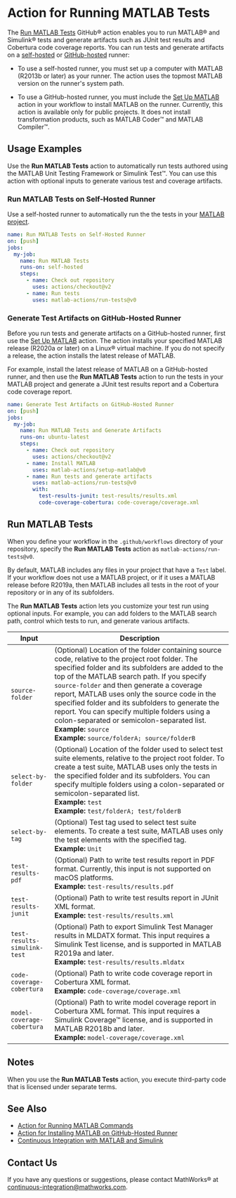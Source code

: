 # Action for Running MATLAB Tests

The [Run MATLAB Tests](#run-matlab-tests) GitHub&reg; action enables you to run MATLAB&reg; and Simulink&reg; tests and generate artifacts such as JUnit test results and Cobertura code coverage reports. You can run tests and generate artifacts on a [self-hosted](https://docs.github.com/en/free-pro-team@latest/actions/hosting-your-own-runners/about-self-hosted-runners) or [GitHub-hosted](https://docs.github.com/en/free-pro-team@latest/actions/reference/specifications-for-github-hosted-runners) runner:

- To use a self-hosted runner, you must set up a computer with MATLAB (R2013b or later) as your runner. The action uses the topmost MATLAB version on the runner's system path.

- To use a GitHub-hosted runner, you must include the [Set Up MATLAB](https://github.com/matlab-actions/setup-matlab/) action in your workflow to install MATLAB on the runner. Currently, this action is available only for public projects. It does not install transformation products, such as MATLAB Coder&trade; and MATLAB Compiler&trade;.

## Usage Examples
Use the **Run MATLAB Tests** action to automatically run tests authored using the MATLAB Unit Testing Framework or Simulink Test&trade;. You can use this action with optional inputs to generate various test and coverage artifacts.

### Run MATLAB Tests on Self-Hosted Runner
Use a self-hosted runner to automatically run the the tests in your [MATLAB project](https://www.mathworks.com/help/matlab/projects.html).

```yaml 
name: Run MATLAB Tests on Self-Hosted Runner
on: [push]
jobs:
  my-job:
    name: Run MATLAB Tests
    runs-on: self-hosted
    steps:
      - name: Check out repository
        uses: actions/checkout@v2
      - name: Run tests
        uses: matlab-actions/run-tests@v0
```

### Generate Test Artifacts on GitHub-Hosted Runner
Before you run tests and generate artifacts on a GitHub-hosted runner, first use the [Set Up MATLAB](https://github.com/matlab-actions/setup-matlab/) action. The action installs your specified MATLAB release (R2020a or later) on a Linux&reg; virtual machine. If you do not specify a release, the action installs the latest release of MATLAB.

For example, install the latest release of MATLAB on a GitHub-hosted runner, and then use the **Run MATLAB Tests** action to run the tests in your MATLAB project and generate a JUnit test results report and a Cobertura code coverage report.

```yaml
name: Generate Test Artifacts on GitHub-Hosted Runner
on: [push]
jobs:
  my-job:
    name: Run MATLAB Tests and Generate Artifacts
    runs-on: ubuntu-latest
    steps:
      - name: Check out repository
        uses: actions/checkout@v2
      - name: Install MATLAB
        uses: matlab-actions/setup-matlab@v0
      - name: Run tests and generate artifacts
        uses: matlab-actions/run-tests@v0
        with:
          test-results-junit: test-results/results.xml
          code-coverage-cobertura: code-coverage/coverage.xml
```
## Run MATLAB Tests
When you define your workflow in the `.github/workflows` directory of your repository, specify the **Run MATLAB Tests** action as `matlab-actions/run-tests@v0`.

By default, MATLAB includes any files in your project that have a `Test` label. If your workflow does not use a MATLAB project, or if it uses a MATLAB release before R2019a, then MATLAB includes all tests in the root of your repository or in any of its subfolders.

The **Run MATLAB Tests** action lets you customize your test run using optional inputs. For example, you can add folders to the MATLAB search path, control which tests to run, and generate various artifacts.

Input                     | Description    
------------------------- | ---------------
`source-folder`            | (Optional) Location of the folder containing source code, relative to the project root folder. The specified folder and its subfolders are added to the top of the MATLAB search path. If you specify `source-folder` and then generate a coverage report, MATLAB uses only the source code in the specified folder and its subfolders to generate the report. You can specify multiple folders using a colon-separated or semicolon-separated list.<br/>**Example:** `source`<br/>**Example:** `source/folderA; source/folderB`
`select-by-folder`          | (Optional) Location of the folder used to select test suite elements, relative to the project root folder. To create a test suite, MATLAB uses only the tests in the specified folder and its subfolders. You can specify multiple folders using a colon-separated or semicolon-separated list.<br/>**Example:** `test`<br/>**Example:** `test/folderA; test/folderB`
`select-by-tag`             | (Optional) Test tag used to select test suite elements. To create a test suite, MATLAB uses only the test elements with the specified tag.<br/>**Example:** `Unit`
`test-results-pdf`          | (Optional) Path to write test results report in PDF format. Currently, this input is not supported on macOS platforms.<br/>**Example:** `test-results/results.pdf`         
`test-results-junit`        | (Optional) Path to write test results report in JUnit XML format.<br/>**Example:** `test-results/results.xml`
`test-results-simulink-test` | (Optional) Path to export Simulink Test Manager results in MLDATX format. This input requires a Simulink Test license, and is supported in MATLAB R2019a and later.<br/>**Example:** `test-results/results.mldatx`
`code-coverage-cobertura`   | (Optional) Path to write code coverage report in Cobertura XML format.<br/>**Example:** `code-coverage/coverage.xml`
`model-coverage-cobertura`  | (Optional) Path to write model coverage report in Cobertura XML format. This input requires a Simulink Coverage™ license, and is supported in MATLAB R2018b and later.<br/>**Example:** `model-coverage/coverage.xml`

## Notes
When you use the **Run MATLAB Tests** action, you execute third-party code that is licensed under separate terms.

## See Also
- [Action for Running MATLAB Commands](https://github.com/matlab-actions/run-command/)
- [Action for Installing MATLAB on GitHub-Hosted Runner](https://github.com/matlab-actions/setup-matlab/)
- [Continuous Integration with MATLAB and Simulink](https://www.mathworks.com/solutions/continuous-integration.html)

## Contact Us
If you have any questions or suggestions, please contact MathWorks&reg; at [continuous-integration@mathworks.com](mailto:continuous-integration@mathworks.com).
